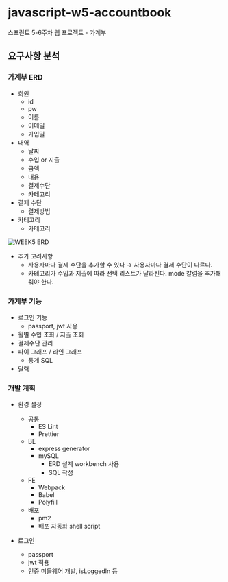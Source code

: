 # javascript-w5-accountbook

스프린트 5-6주차 웹 프로젝트 - 가계부

## 요구사항 분석

### 가계부 ERD

- 회원
  - id
  - pw
  - 이름
  - 이메일
  - 가입일
- 내역
  - 날짜
  - 수입 or 지출
  - 금액
  - 내용
  - 결제수단
  - 카테고리
- 결제 수단
  - 결제방법
- 카테고리
  - 카테고리

![WEEK5 ERD](https://user-images.githubusercontent.com/46799722/94427851-b5336d00-01ca-11eb-989a-0a09d4895084.JPG)

- 추가 고려사항
  - 사용자마다 결제 수단을 추가할 수 있다 → 사용자마다 결제 수단이 다르다.
  - 카테고리가 수입과 지출에 따라 선택 리스트가 달라진다. mode 칼럼을 추가해줘야 한다.

### 가계부 기능

- 로그인 기능
  - passport, jwt 사용
- 월별 수입 조회 / 지출 조회
- 결제수단 관리
- 파이 그래프 / 라인 그래프
  - 통계 SQL
- 달력

### 개발 계획

- 환경 설정

  - 공통
    - ES Lint
    - Prettier
  - BE
    - express generator
    - mySQL
      - ERD 설계 workbench 사용
      - SQL 작성
  - FE
    - Webpack
    - Babel
    - Polyfill
  - 배포
    - pm2
    - 배포 자동화 shell script

- 로그인
  - passport
  - jwt 적용
  - 인증 미들웨어 개발, isLoggedIn 등
